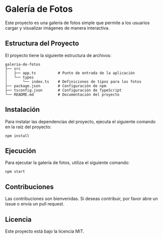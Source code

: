 # Galería de Fotos

Este proyecto es una galería de fotos simple que permite a los usuarios cargar y visualizar imágenes de manera interactiva.

## Estructura del Proyecto

El proyecto tiene la siguiente estructura de archivos:

```
galeria-de-fotos
├── src
│   ├── app.ts          # Punto de entrada de la aplicación
│   └── types
│       └── index.ts    # Definiciones de tipos para las fotos
├── package.json        # Configuración de npm
├── tsconfig.json       # Configuración de TypeScript
└── README.md           # Documentación del proyecto
```

## Instalación

Para instalar las dependencias del proyecto, ejecuta el siguiente comando en la raíz del proyecto:

```
npm install
```

## Ejecución

Para ejecutar la galería de fotos, utiliza el siguiente comando:

```
npm start
```

## Contribuciones

Las contribuciones son bienvenidas. Si deseas contribuir, por favor abre un issue o envía un pull request.

## Licencia

Este proyecto está bajo la licencia MIT.